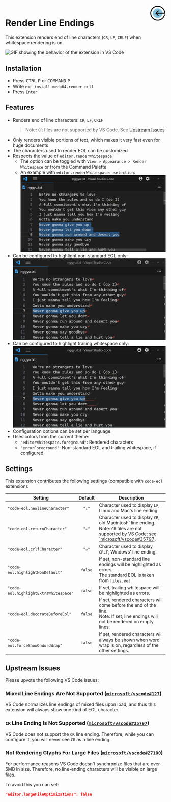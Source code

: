 <img src="https://raw.githubusercontent.com/medo64/Render-CRLF/main/icon.png" alt="Render Line Endings logo" align="right" width="10%" height="10%">

# Render Line Endings

This extension renders end of line characters (`CR`, `LF`, `CRLF`) when
whitespace rendering is on.

![GIF showing the behavior of the extension in VS Code](https://raw.githubusercontent.com/medo64/Render-CRLF/main/images/screenshot.gif)

## Installation

- Press <kbd>CTRL</kbd> <kbd>P</kbd> or <kbd>COMMAND</kbd> <kbd>P</kbd>
- Write `ext install medo64.render-crlf`
- Press `Enter`

## Features

- Renders end of line characters: `CR`, `LF`, `CRLF`
  > Note: `CR` files are not supported by VS Code. See [Upstream Issues](#upstream-issues)
- Only renders visible portions of text, which makes it very fast even for huge documents
- The characters used to render EOL can be customized
- Respects the value of `editor.renderWhitespace`
  - The option can be toggled with `View > Appearance > Render Whitespace` or from the Command Palette
  - An example with `editor.renderWhitespace: selection`: ![`"editor.renderWhitespace": selection`](https://raw.githubusercontent.com/medo64/Render-CRLF/main/images/screenshot-selection.png)
- Can be configured to highlight non-standard EOL only: ![`"code-eol.highlightNonDefault": true`](https://raw.githubusercontent.com/medo64/Render-CRLF/main/images/screenshot-highlight-eof.png)
- Can be configured to highlight trailing whitespace only: ![`"code-eol.highlightExtraWhitespace": true`](https://raw.githubusercontent.com/medo64/Render-CRLF/main/images/screenshot-highlight-whitespace.png)
- Configuration options can be set per language
- Uses colors from the current theme:
  - `"editorWhitespace.foreground"`: Rendered characters
  - `"errorForeground"`: Non-standard EOL and trailing whitespace, if configured

## Settings

This extension contributes the following settings (compatible with `code-eol`
extension):

| Setting                               | Default | Description                                                                                                                                                                                    |
| ------------------------------------- | :-----: | ---------------------------------------------------------------------------------------------------------------------------------------------------------------------------------------------- |
| `"code-eol.newlineCharacter"`         |  `"↓"`  | Character used to display `LF`, Linux and Mac's line ending.                                                                                                                                   |
| `"code-eol.returnCharacter"`          |  `"←"`  | Character used to display `CR`, old Macintosh' line ending.<br>Note: `CR` files are not supported by VS Code: see [`microsoft/vscode#35797](https://github.com/microsoft/vscode/issues/35797). |
| `"code-eol.crlfCharacter"`            |  `"↵"`  | Character used to display `CRLF`, Windows' line ending.                                                                                                                                        |
| `"code-eol.highlightNonDefault"`      | `false` | If set, non-standard line endings will be highlighted as errors.<br>The standard EOL is taken from `files.eol`.                                                                                |
| `"code-eol.highlightExtraWhitespace"` | `false` | If set, trailing whitespace will be highlighted as errors.                                                                                                                                     |
| `"code-eol.decorateBeforeEol"`        | `false` | If set, rendered characters will come before the end of the line.<br>Note: If set, line endings will not be rendered on empty lines.                                                           |
| `"code-eol.forceShowOnWordWrap"`      | `false` | If set, rendered characters will always be shown when word wrap is on, regardless of the other settings.                                                                                       |

## Upstream Issues

Please upvote the following VS Code issues:

### Mixed Line Endings Are Not Supported ([`microsoft/vscode#127`](https://github.com/microsoft/vscode/issues/127))

VS Code normalizes line endings of mixed files upon load, and thus this
extension will always show one kind of EOL character.

### `CR` Line Ending Is Not Supported ([`microsoft/vscode#35797`](https://github.com/microsoft/vscode/issues/35797))

VS Code does not support the `CR` line ending. Therefore, while you can
configure it, you will never see `CR` as a line ending.

### Not Rendering Glyphs For Large Files ([`microsoft/vscode#27100`](https://github.com/microsoft/vscode/issues/27100))

For performance reasons VS Code doesn't synchronize files that are over 5MB in
size. Therefore, no line-ending characters will be visible on large files.

To avoid this you can set:

```json
"editor.largeFileOptimizations": false
```
